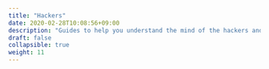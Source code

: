 ```yaml
---
title: "Hackers"
date: 2020-02-28T10:08:56+09:00
description: "Guides to help you understand the mind of the hackers and techniques they use."
draft: false
collapsible: true
weight: 11
---
```

